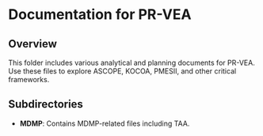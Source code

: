 # Documentation for PR-VEA

## Overview
This folder includes various analytical and planning documents for PR-VEA. Use these files to explore ASCOPE, KOCOA, PMESII, and other critical frameworks.

## Subdirectories
- **MDMP**: Contains MDMP-related files including TAA.
